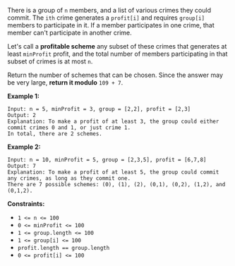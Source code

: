 There is a group of `n` members, and a list of various crimes they could
commit. The `ith` crime generates a `profit[i]` and requires `group[i]`
members to participate in it. If a member participates in one crime, that
member can't participate in another crime.

Let's call a **profitable scheme** any subset of these crimes that generates
at least `minProfit` profit, and the total number of members participating in
that subset of crimes is at most `n`.

Return the number of schemes that can be chosen. Since the answer may be very
large, **return it modulo** `109 + 7`.



**Example 1:**

    
    
    Input: n = 5, minProfit = 3, group = [2,2], profit = [2,3]
    Output: 2
    Explanation: To make a profit of at least 3, the group could either commit crimes 0 and 1, or just crime 1.
    In total, there are 2 schemes.

**Example 2:**

    
    
    Input: n = 10, minProfit = 5, group = [2,3,5], profit = [6,7,8]
    Output: 7
    Explanation: To make a profit of at least 5, the group could commit any crimes, as long as they commit one.
    There are 7 possible schemes: (0), (1), (2), (0,1), (0,2), (1,2), and (0,1,2).



**Constraints:**

  * `1 <= n <= 100`
  * `0 <= minProfit <= 100`
  * `1 <= group.length <= 100`
  * `1 <= group[i] <= 100`
  * `profit.length == group.length`
  * `0 <= profit[i] <= 100`

